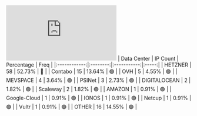 ![Diagramm](https://github.com/obajay/StateSync-snapshots/blob/main/Projects/Dymension/1/README.md)
| Data Center | IP Count | Percentage | Freq |
|:------------:|:--------:|:-----------:|:-----:|
| HETZNER | 58 | 52.73% | 🔴 |
| Contabo | 15 | 13.64% | 🟢 |
| OVH | 5 | 4.55% | 🟢 |
| MEVSPACE | 4 | 3.64% | 🟢 |
| PSINet | 3 | 2.73% | 🟢 |
| DIGITALOCEAN | 2 | 1.82% | 🟢 |
| Scaleway | 2 | 1.82% | 🟢 |
| AMAZON | 1 | 0.91% | 🟢 |
| Google-Cloud | 1 | 0.91% | 🟢 |
| IONOS | 1 | 0.91% | 🟢 |
| Netcup | 1 | 0.91% | 🟢 |
| Vultr | 1 | 0.91% | 🟢 |
| OTHER | 16 | 14.55% | 🟢 |